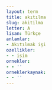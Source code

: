 ```yaml
---
layout: term
title: akıtılma
slug: akitilma
letter: A
lisan: Türkçe
anlamlar:
- Akıtılmak işi
ozellikler:
- - isim
ornekler:
- - ''
orneklerkaynak:
- - ''
---
```

